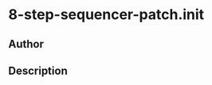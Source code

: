 # 8-step-sequencer-patch.init

## Author

<!-- Insert Your Name Here -->

## Description

<!-- Describe your example here -->
